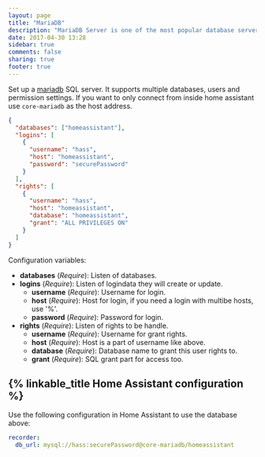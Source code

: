 ```yaml
---
layout: page
title: "MariaDB"
description: "MariaDB Server is one of the most popular database servers in the world."
date: 2017-04-30 13:28
sidebar: true
comments: false
sharing: true
footer: true
---
```


Set up a [mariadb](https://mariadb.org/) SQL server. It supports multiple databases, users and permission settings. If you want to only connect from inside home assistant use `core-mariadb` as the host address.

```json
{
  "databases": ["homeassistant"],
  "logins": [
    {
      "username": "hass",
      "host": "homeassistant",
      "password": "securePassword"
    }
  ],
  "rights": [
    {
      "username": "hass",
      "host": "homeassistant",
      "database": "homeassistant",
      "grant": "ALL PRIVILEGES ON"
    }
  ]
}
```

Configuration variables:

- **databases** (*Require*): Listen of databases.
- **logins** (*Require*): Listen of logindata they will create or update.
  - **username** (*Require*): Username for login.
  - **host** (*Require*): Host for login, if you need a login with multibe hosts, use '%'.
  - **password** (*Require*): Password for login.
- **rights** (*Require*): Listen of rights to be handle.
  - **username** (*Require*): Username for grant rights.
  - **host** (*Require*): Host is a part of username like above.
  - **database** (*Require*): Database name to grant this user rights to.
  - **grant** (*Require*): SQL grant part for access too.

## {% linkable_title Home Assistant configuration %}

Use the following configuration in Home Assistant to use the database above:

```yaml
recorder:
  db_url: mysql://hass:securePassword@core-mariadb/homeassistant
```
